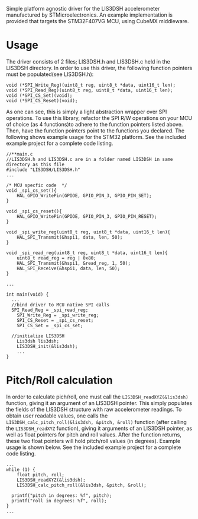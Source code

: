 Simple platform agnostic driver for the LIS3DSH accelerometer manufactured by STMicroelectronics.
An example implementation is provided that targets the STM32F407VG MCU, using CubeMX middleware.

# Usage
The driver consists of 2 files; LIS3DSH.h and LIS3DSH.c held in the LIS3DSH directory. In order to
use this driver, the following function pointers must be populated(see LIS3DSH.h):

```
void (*SPI_Write_Reg)(uint8_t reg, uint8_t *data, uint16_t len);
void (*SPI_Read_Reg)(uint8_t reg, uint8_t *data, uint16_t len);
void (*SPI_CS_Set)(void);
void (*SPI_CS_Reset)(void);
```

As one can see, this is simply a light abstraction wrapper over SPI operations. To use this
library, refactor the SPI R/W operations on your MCU of choice (as 4 functions)to adhere to the function
pointers listed above. Then, have the function pointers point to the functions you declared. The following
shows example usage for the STM32 platform. See the included example project for a complete code listing.

```
//**main.c
//LIS3DSH.h and LIS3DSH.c are in a folder named LIS3DSH in same directory as this file
#include "LIS3DSH/LIS3DSH.h"
...

/* MCU specfic code  */
void _spi_cs_set(){
	HAL_GPIO_WritePin(GPIOE, GPIO_PIN_3, GPIO_PIN_SET);
}

void _spi_cs_reset(){
	HAL_GPIO_WritePin(GPIOE, GPIO_PIN_3, GPIO_PIN_RESET);
}

void _spi_write_reg(uint8_t reg, uint8_t *data, uint16_t len){
	HAL_SPI_Transmit(&hspi1, data, len, 50);
}

void _spi_read_reg(uint8_t reg, uint8_t *data, uint16_t len){
	uint8_t read_reg = reg | 0x80;
	HAL_SPI_Transmit(&hspi1, &read_reg, 1, 50);
	HAL_SPI_Receive(&hspi1, data, len, 50);
}

...

int main(void) {
  ...
  //bind driver to MCU native SPI calls
  SPI_Read_Reg = _spi_read_reg;
	SPI_Write_Reg = _spi_write_reg;
	SPI_CS_Reset = _spi_cs_reset;
	SPI_CS_Set = _spi_cs_set;

  //initialize LIS3DSH
	Lis3dsh lis3dsh;
	LIS3DSH_init(&lis3dsh);
	...
}

```

# Pitch/Roll calculation
In order to calculate pich/roll, one must call the `LIS3DSH_readXYZ(&lis3dsh)`
function, giving it an argument of an LIS3DSH pointer. This simply populates
the fields of the LIS3DSH structure with raw accelerometer readings. To obtain
user readable values, one calls the `LIS3DSH_calc_pitch_roll(&lis3dsh, &pitch, &roll)`
function (after calling the `LIS3DSH_readXYZ` function), giving it arguments
of an LIS3DSH pointer, as well as float pointers for pitch and roll values. After
the function returns, these two float pointers will hold pitch/roll values (in degrees).
Example usage is shown below. See the included example project for a complete code listing.

```
...
while (1) {
	float pitch, roll;
	LIS3DSH_readXYZ(&lis3dsh);
	LIS3DSH_calc_pitch_roll(&lis3dsh, &pitch, &roll);

  printf("pitch in degrees: %f", pitch);
  printf("roll in degrees: %f", roll);
}
...
```
